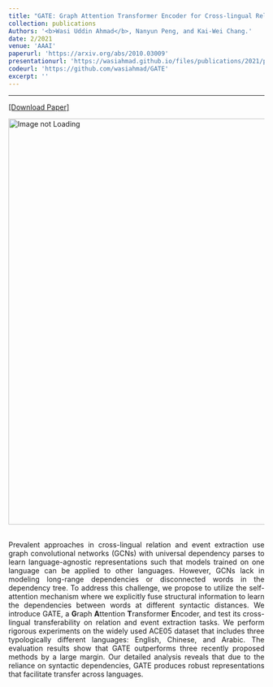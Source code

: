 ```yaml
---
title: "GATE: Graph Attention Transformer Encoder for Cross-lingual Relation and Event Extraction"
collection: publications
Authors: '<b>Wasi Uddin Ahmad</b>, Nanyun Peng, and Kai-Wei Chang.'
date: 2/2021
venue: 'AAAI'
paperurl: 'https://arxiv.org/abs/2010.03009'
presentationurl: 'https://wasiahmad.github.io/files/publications/2021/presentation_gate.pdf'
codeurl: 'https://github.com/wasiahmad/GATE'
excerpt: ''
---
```

---
<a href='https://arxiv.org/pdf/2010.03009.pdf' target="_blank">[Download Paper]</a>

<div style='display: flex; justify-content: center;'>
  <img src='https://wasiahmad.github.io/files/publications/2021/Poster_GATE.png' alt='Image not Loading' style='width:800px;' align='middle'>
</div>
<br>

<p align="justify">
Prevalent approaches in cross-lingual relation and event extraction use graph convolutional networks (GCNs) with universal dependency parses to learn 
language-agnostic representations such that models trained on one language can be applied to other languages. However, GCNs lack in modeling long-range 
dependencies or disconnected words in the dependency tree. To address this challenge, we propose to utilize the self-attention mechanism where we explicitly 
fuse structural information to learn the dependencies between words at different syntactic distances. We introduce GATE, 
a <b>G</b>raph <b>A</b>ttention <b>T</b>ransformer <b>E</b>ncoder, and test its cross-lingual transferability on relation and event extraction tasks. 
We perform rigorous experiments on the widely used ACE05 dataset that includes three typologically different languages: English, Chinese, and Arabic. 
The evaluation results show that GATE outperforms three recently proposed methods by a large margin. Our detailed analysis reveals that due to the reliance 
on syntactic dependencies, GATE produces robust representations that facilitate transfer across languages.
</p>

